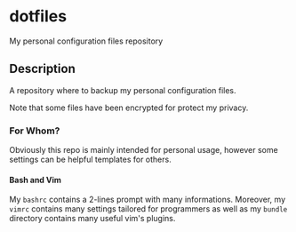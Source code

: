 # dotfiles

My personal configuration files repository

## Description

A repository where to backup my personal configuration files.

Note that some files have been encrypted for protect my privacy.

### For Whom?

Obviously this repo is mainly intended for personal usage, however some settings can be helpful templates for others.

#### Bash and Vim

My `bashrc` contains a 2-lines prompt with many informations. Moreover, my `vimrc` contains many settings tailored for programmers as well as my `bundle` directory contains many useful vim's plugins.
